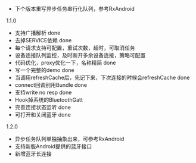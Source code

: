  - 下个版本重写异步任务串行化队列，参考RxAndroid

 1.1.0
 - 支持广播解析 done
 - 去掉SERVICE依赖 done
 - 每个请求支持可配置，重试次数，超时，可取消任务
 - 设备连接队列监控，及时断开多余设备连接，策略可配置
 - 代码优化，proxy优化一下，名称精简 done
 - 写一个完整的demo  done
 - 当调用refreshCache后，先记下来，下次连接的时候会refreshCache done
 - connect回调别用Bundle  done
 - 支持write no resp done
 - Hook掉系统的BluetoothGatt
 - 完善连接状态监听 done
 - 可打开和关闭蓝牙 done

 1.2.0
 - 异步任务队列单独抽象出来，可参考RxAndroid
 - 支持新版Android提供的蓝牙接口
 - 新增蓝牙长连接
